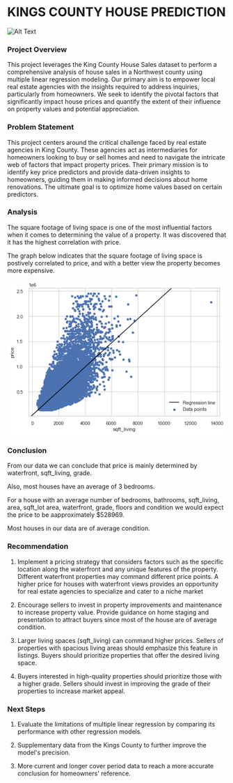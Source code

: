 # KINGS COUNTY HOUSE PREDICTION


![Alt Text]("C:\Users\HP\Desktop\real-estate-business-compressor.webp")


### Project Overview

This project leverages the King County House Sales dataset to perform a comprehensive analysis of house sales in a Northwest county using multiple linear regression modeling. Our primary aim is to empower local real estate agencies with the insights required to address inquiries, particularly from homeowners. We seek to identify the pivotal factors that significantly impact house prices and quantify the extent of their influence on property values and potential appreciation.

### Problem Statement

This project centers around the critical challenge faced by real estate agencies in King County. These agencies act as intermediaries for homeowners looking to buy or sell homes and need to navigate the intricate web of factors that impact property prices. Their primary mission is to identify key price predictors and provide data-driven insights to homeowners, guiding them in making informed decisions about home renovations. The ultimate goal is to optimize home values based on certain predictors.

### Analysis

The square footage of living space is one of the most influential factors when it comes to determining the value of a property. It was discovered that it has the highest correlation with price.

The graph below indicates that the square footage of living space is postively correlated to price, and with a better view the property becomes more expensive.

![Alt text](image.png)

### Conclusion
From our data we can conclude that price is mainly determined by waterfront, sqft_living, grade.

Also, most houses have an average of 3 bedrooms.

For a house with an average number of bedrooms, bathrooms, sqft_living,  area, sqft_lot area, waterfront, grade, floors and condition we would expect the price to be aapproximately $528969. 

Most houses in our data are of average condition.

### Recommendation

1. Implement a pricing strategy that considers factors such as the specific location along the waterfront and any unique features of the property. Different waterfront properties may command different price points. A higher price for houses with waterfront views provides an opportunity for real estate agencies to specialize and cater to a niche market
 
 2. Encourage sellers to invest in property improvements and maintenance to increase property value. Provide guidance on home staging and presentation to attract buyers since most of the house are of average condition.

 3. Larger living spaces (sqft_living) can command higher prices. Sellers of properties with spacious living areas should emphasize this feature in listings. Buyers should prioritize properties that offer the desired living space.

 4. Buyers interested in high-quality properties should prioritize those with a higher grade. Sellers should invest in improving the grade of their properties to increase market appeal.

 ### Next Steps

1. Evaluate the limitations of multiple linear regression by comparing its performance with other regression models.

2. Supplementary data from the Kings County to further improve the model's precision.

3. More current and longer cover period data to reach a more accurate conclusion for homeowners' reference.
